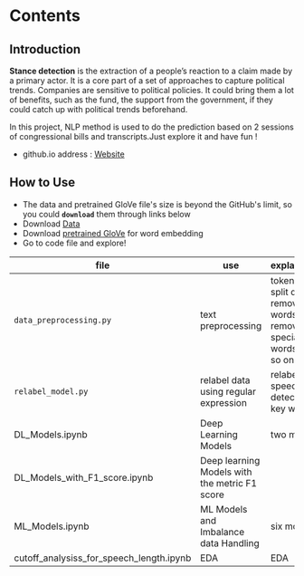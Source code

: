 # Contents

## Introduction

**Stance detection** is the extraction of a people’s reaction to a claim made by a primary actor. It is a core part of a set of approaches to capture political trends. Companies are sensitive to political policies. It could bring them a lot of benefits, such as the fund, the support from the government, if they could catch up with political trends beforehand.

In this project, NLP method is used to do the prediction based on 2 sessions of congressional bills and transcripts.Just explore it and have fun !

* github.io address : [Website](chenxiaodan105.github.io/ds-project/)

## How to Use
* The data and pretrained GloVe file's size is beyond the GitHub's limit, so you could **`download`** them through links below
* Download [Data](https://drive.google.com/open?id=1wChMSMjrJ9Cbb8wzN3hU8X3fxzA_SakT) 
* Download [pretrained GloVe](https://drive.google.com/open?id=1Ez9jDgCfU4Nar2wobzic79UAGFLnzmHF) for word embedding
* Go to code file and explore!

| file |  use | explaination |
| ----------- | ----------- | ----------- | 
| `data_preprocessing.py` | text preprocessing | tokenization, split data, remove stop words, remove special words and so on |
| `relabel_model.py` | relabel data using regular expression | relabel speeches by detecting key words |
| DL_Models.ipynb | Deep Learning Models | two models |
| DL_Models_with_F1_score.ipynb | Deep learning Models with the metric F1 score||
| ML_Models.ipynb  | ML Models and Imbalance data Handling| six models |
| cutoff_analysiss_for_speech_length.ipynb |EDA|EDA|






